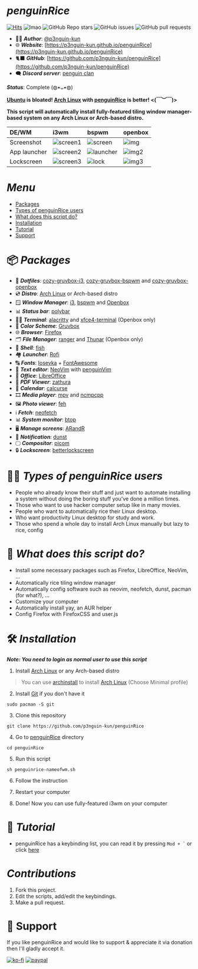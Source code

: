 # ***penguinRice***

[![Hits](https://hits.seeyoufarm.com/api/count/incr/badge.svg?url=https%3A%2F%2Fgithub.com%2Fp3nguin-kun%2FpenguinRice&count_bg=%2379C83D&title_bg=%23555555&icon=&icon_color=%23E7E7E7&title=Views&edge_flat=true)](https://hits.seeyoufarm.com)
![lmao](https://img.shields.io/github/repo-size/p3nguin-kun/penguinRice?color=458588&style=for-the-badge)
![GitHub Repo stars](https://img.shields.io/github/stars/p3nguin-kun/penguinRice?color=ebdbb2&style=for-the-badge)
![GitHub issues](https://img.shields.io/github/issues/p3nguin-kun/penguinRice?color=cc241d&style=for-the-badge)
![GitHub pull requests](https://img.shields.io/github/issues-pr/p3nguin-kun/penguinRice?color=689d6a&style=for-the-badge)

- 👩‍💻 ***Author***: [@p3nguin-kun](https://github.com/p3nguin-kun)
- 🌐 ***Website***: [https://p3nguin-kun.github.io/penguinRice](https://p3nguin-kun.github.io/penguinRice)
- 🐈‍⬛ ***GitHub***: [https://github.com/p3nguin-kun/penguinRice](https://github.com/p3nguin-kun/penguinRice)
- 🗨️ ***Discord server***: [penguin clan](https://discord.gg/https://discord.gg/yzn442FGuZ)

***Status***: Complete (◍•ᴗ•◍)

**[Ubuntu](https://ubuntu.com) is bloated! [Arch Linux](https://archlinux.org) with [penguinRice](https://p3nguin-kun.github.io/penguinRice/) is better! <(￣︶￣)>**

**This script will automatically install fully-featured tiling window manager-based system on any Arch Linux or Arch-based distro.**

| DE/WM        | i3wm                                        | bspwm                                        | openbox
| :----------- | :-----------------------------------------  | :------------------------------------------- | :-------------------------------------- |
| Screenshot   | ![screen1](https://i.imgur.com/C6uKnQm.png) | ![screen](https://i.imgur.com/MpcbPGO.png)   | ![img](https://i.imgur.com/IXS8iCl.png) |
| App launcher | ![screen2](https://i.imgur.com/1Dcfb4Q.png) | ![launcher](https://i.imgur.com/9vWtYGZ.png) | ![img2](https://i.imgur.com/ZhE1CGf.png)|
| Lockscreen   | ![screen3](https://i.imgur.com/vSTMAJn.jpg) | ![lock](https://i.imgur.com/zjl2PuZ.png)     | ![img3](https://i.imgur.com/cvk3DkS.png)|


# ***Menu***
- [Packages](#-packages)
- [Types of penguinRice users](#-types-of-penguinrice-users)
- [What does this script do?](#-what-does-this-script-do)
- [Installation](#installation)
- [Tutorial](#-tutorial)
- [Support](#-support)

# 📦 ***Packages***
- 🔴 ***Dotfiles***: [cozy-gruvbox-i3](https://github.com/p3nguin-kun/cozy-gruvbox-i3), [cozy-gruvbox-bspwm](https://github.com/p3nguin-kun/cozy-gruvbox-bspwm) and [cozy-gruvbox-openbox](https://github.com/p3nguin-kun/cozy-gruvbox-openbox)
- 💿 ***Distro***: [Arch Linux](https://archlinux.org) or Arch-based distro
- 🪟 ***Window Manager***: [i3](https://i3wm.org), [bspwm](https://github.com/baskerville/bspwm) and [Openbox](http://openbox.org/wiki/Main_Page)
- 📊 ***Status bar***: [polybar](https://github.com/polybar/polybar)
- 👨‍💻 ***Terminal***: [alacritty](https://alacritty.org/) and [xfce4-terminal](https://docs.xfce.org/apps/terminal/start) (Openbox only)
- 🎨 ***Color Scheme***: [Gruvbox](https://github.com/morhetz/gruvbox)
- 🌐 ***Browser***: [Firefox](https://www.mozilla.org/en-US/firefox/)
- 🗂️ ***File Manager***: [ranger](https://ranger.github.io/) and [Thunar](https://docs.xfce.org/xfce/thunar/start) (Openbox only)
- 🐚 ***Shell***: [fish](https://fishshell.com/)
- 🏘️ ***Launcher***: [Rofi](https://github.com/davatorium/rofi)
- 🔠 ***Fonts***: [Iosevka](https://typeof.net/Iosevka/) + [FontAwesome](https://fontawesome.com/)
- 📄 ***Text editor***: [NeoVim](https://neovim.io) with [penguinVim](https://p3nguin-kun.github.io/penguinVim)
- 🏢 ***Office***: [LibreOffice](https://www.libreoffice.org/)
- 📄 ***PDF Viewer***: [zathura](https://pwmt.org/projects/zathura/)
- 📅 ***Calendar***: [calcurse](https://calcurse.org/)
- 🎞️ ***Media player***: [mpv](https://mpv.io) and [ncmpcpp](https://github.com/ncmpcpp/ncmpcpp)
- 🖼️ ***Photo viewer***: [feh](https://feh.finalrewind.org/)
- ℹ️ ***Fetch***: [neofetch](https://github.com/dylanaraps/neofetch)
- 📊 ***System monitor***: [btop](https://github.com/aristocratos/btop)
- 🖥️ ***Manage screens***: [ARandR](https://christian.amsuess.com/tools/arandr/)
- 🔔 ***Notification***: [dunst](https://dunst-project.org/)
- 🖵 ***Compositor***: [picom](https://github.com/yshui/picom)
- 🔒 ***Lockscreen***: [betterlockscreen](https://github.com/betterlockscreen/betterlockscreen)

# 👩‍💻 ***Types of penguinRice users***
- People who already know their stuff and just want to automate installing a system without doing the boring stuff you’ve done a million times.
- Those who want to use hacker computer setup like in many movies.
- People who want to automatically rice their Linux desktop.
- Who want productivity Linux desktop for study and work.
- Those who spend a whole day to install Arch Linux manually but lazy  to rice, config

# 📃 ***What does this script do?***
- Install some necessary packages such as Firefox, LibreOffice, NeoVim, ...
- Automatically rice tiling window manager
- Automatically config software such as neovim, neofetch, dunst, pacman (for what?), ...
- Customize your computer
- Automatically install yay, an AUR helper
- Config Firefox with FirefoxCSS and user.js

# 🛠️ ***Installation***

***Note: You need to login as normal user to use this script***

1. Install [Arch Linux](https://archlinux.org) or any Arch-based distro
> You can use [archinstall](https://wiki.archlinux.org/title/archinstall) to install [Arch Linux](https://archlinux.org) (Choose Minimal profile)

2. Install [Git](https://git-scm.com/) if you don't have it
```
sudo pacman -S git
```

3. Clone this repository
```
git clone https://github.com/p3nguin-kun/penguinRice
```

4. Go to [penguinRice](https://p3nguin-kun.github.io/penguinRice) directory
```
cd penguinRice
```

5. Run this script
```
sh penguinrice-nameofwm.sh
```

6. Follow the instruction

7. Restart your computer

8. Done! Now you can use fully-featured i3wm on your computer

# 📑 ***Tutorial***
- penguinRice has a keybinding list, you can read it by pressing ``` Mod + ` ``` or click [here](https://p3nguin-kun.github.io/penguinRice/keybindings)

# ***Contributions***

1. Fork this project.
2. Edit the scripts, add/edit the keybindings.
3. Make a pull request.

# 💝 Support

If you like penguinRice and would like to support & appreciate it via donation then I'll gladly accept it.

[![ko-fi](https://ko-fi.com/img/githubbutton_sm.svg)](https://ko-fi.com/C0C6LA1W6)
[![paypal](https://camo.githubusercontent.com/fd64c51a4afd8b4e2b84479f9a2b654084602bd15f25ab31cbd7a679d73d129a/68747470733a2f2f696d672e736869656c64732e696f2f62616467652f50617950616c2d3030343537433f7374796c653d666f722d7468652d6261646765266c6f676f3d70617970616c266c6f676f436f6c6f723d7768697465)](https://paypal.me/p3nguinkun)
